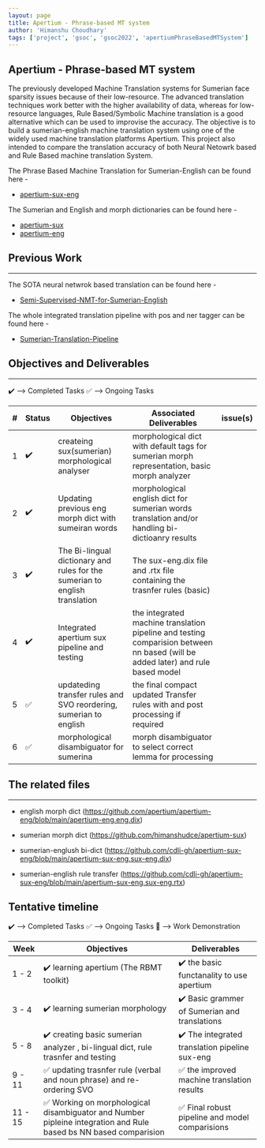 ```yaml
---
layout: page
title: Apertium - Phrase-based MT system
author: 'Himanshu Choudhary'
tags: ['project', 'gsoc', 'gsoc2022', 'apertiumPhraseBasedMTSystem']
---
```


## Apertium - Phrase-based MT system
The previously developed Machine Translation systems for Sumerian face sparsity issues because of their low-resource. The advanced translation techniques work better with the higher availability of data, whereas for low-resource languages, Rule Based/Symbolic Machine translation is a good alternative which can be used to improvise the accuracy. The objective is to build a sumerian-english machine translation system using one of the widely used machine translation platforms Apertium. This project also intended to compare the translation accuracy of both Neural Netowrk based and Rule Based machine translation System. 

The Phrase Based Machine Translation for Sumerian-English can be found here - 
* [apertium-sux-eng](https://github.com/cdli-gh/apertium-sux-eng)

The Sumerian and English and morph dictionaries can be found here -
* [apertium-sux](https://github.com/cdli-gh/apertium-sux)
* [apertium-eng](https://github.com/apertium/apertium-eng)


## Previous Work
-------------------
The SOTA neural netwrok based translation can be found here - 
* [Semi-Supervised-NMT-for-Sumerian-English](https://github.com/cdli-gh/Semi-Supervised-NMT-for-Sumerian-English) 

The whole integrated translation pipeline with pos and ner tagger can be found here -
* [Sumerian-Translation-Pipeline](https://github.com/cdli-gh/Sumerian-Translation-Pipeline)




## Objectives and Deliverables
----------

:heavy_check_mark: --> Completed Tasks  :white_check_mark: --> Ongoing Tasks

| \# | Status  | Objectives                    | Associated Deliverables         | issue(s) |
| --- | --- | ----------------------------- | ---------------------------------------------- | -------- |
| 1 |:heavy_check_mark:|  createing sux(sumerian) morphological analyser | morphological dict with default tags for sumerian morph representation, basic morph analyzer |  |
| 2 |:heavy_check_mark:|  Updating previous eng morph dict with sumeiran words  | morphological english dict for sumerian words translation and/or handling bi-dictioanry results |  |
| 3 |:heavy_check_mark:| The Bi-lingual dictionary and rules for the sumerian to english translation | The sux-eng.dix file and .rtx file containing the trasnfer rules (basic) | |
| 4 |:heavy_check_mark:| Integrated apertium sux pipeline and testing | the integrated machine translation pipeline and testing comparision between nn based (will be added later) and rule based model | |
| 5 |:white_check_mark:| updateding transfer rules and SVO reordering, sumerian to english | the final compact updated Transfer rules with and post processing if required |  |
| 6 |:white_check_mark:| morphological disambiguator for sumerina | morph disambiguator to select correct lemma for processing |  |




## The related files 
----------

* english morph dict (https://github.com/apertium/apertium-eng/blob/main/apertium-eng.eng.dix)
* sumerian morph dict (https://github.com/himanshudce/apertium-sux)

* sumerian-englush bi-dict (https://github.com/cdli-gh/apertium-sux-eng/blob/main/apertium-sux-eng.sux-eng.dix)
* sumerian-english rule transfer (https://github.com/cdli-gh/apertium-sux-eng/blob/main/apertium-sux-eng.sux-eng.rtx)






<!-- ### Additional Objectives
| \# | Status  | Objectives         | Associated Deliverables                                             | issue(s) |
| --- | --- | ------------------ | ------------------------------------------------------------------- | -------- |
| 1 | :heavy_check_mark: | hello world  | hello world |    [!318]()     |
| 1 | :white_check_mark: | hello world  | hello world |    [!318]()     | -->


## Tentative timeline

:heavy_check_mark: --> Completed Tasks  :white_check_mark: --> Ongoing Tasks  :raised_hands: --> Work Demonstration

| Week  |Objectives | Deliverables |
|---|---|---|
|1 - 2| :heavy_check_mark: learning apertium (The RBMT toolkit) |  :heavy_check_mark: the basic functanality to use apertium |
|3 - 4| :heavy_check_mark: learning sumerian morphology  |  :heavy_check_mark: Basic grammer of Sumerian and translations  |
|5 - 8| :heavy_check_mark: creating basic sumerian analyzer , bi-lingual dict, rule trasnfer and testing  |  :heavy_check_mark: The integrated translation pipeline sux-eng |
|9 - 11| :white_check_mark: updating trasnfer rule (verbal and noun phrase) and re-ordering SVO |  :white_check_mark: the improved machine translation results |
|11 - 15| :white_check_mark: Working on morphological disambiguator and Number pipleine integration and Rule based bs NN based comparision |  :white_check_mark: Final robust pipeline and model comparisions |



<!-- |2| :heavy_check_mark: hello world  |  :heavy_check_mark: hello world <br/> :heavy_check_mark: hello world <br> :raised_hands: hello world|
|3| :heavy_check_mark: hello world  |  :heavy_check_mark: hello world <br/> :heavy_check_mark: hello world <br> :raised_hands: hello world| -->

